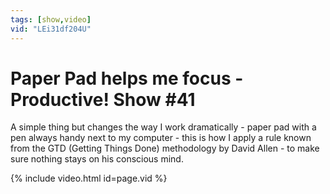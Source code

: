 ```yaml
---
tags: [show,video]
vid: "LEi31df204U"
---
```


# Paper Pad helps me focus - Productive! Show #41


A simple thing but changes the way I work dramatically - paper pad with a pen always handy next to my computer - this is how I apply a rule known from the GTD (Getting Things Done) methodology by David Allen - to make sure nothing stays on his conscious mind.

{% include video.html id=page.vid %}


[n]: https://michael.gratis/nozbe